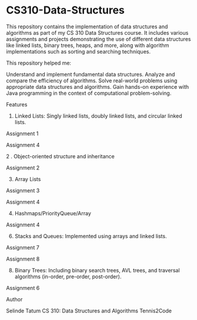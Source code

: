 # CS310-Data-Structures
This repository contains the implementation of data structures and algorithms as part of my CS 310 Data Structures course. It includes various assignments and projects demonstrating the use of different data structures like linked lists, binary trees, heaps, and more, along with algorithm implementations such as sorting and searching techniques.

This repository helped me:

Understand and implement fundamental data structures.
Analyze and compare the efficiency of algorithms.
Solve real-world problems using appropriate data structures and algorithms.
Gain hands-on experience with Java programming in the context of computational problem-solving.

Features

 1. Linked Lists: Singly linked lists, doubly linked lists, and circular linked lists.

Assignment 1

Assignment 4

 2 . Object-oriented structure and inheritance
 
Assignment 2

3. Array Lists

Assignment 3

Assignment 4

4. Hashmaps/PriorityQueue/Array

Assignment 4

6. Stacks and Queues: Implemented using arrays and linked lists.

Assignment 7

Assignment 8
  
8. Binary Trees: Including binary search trees, AVL trees, and traversal algorithms (in-order, pre-order, post-order).

Assignment 6


Author

Selinde Tatum
CS 310: Data Structures and Algorithms
Tennis2Code

